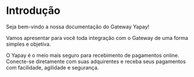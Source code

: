 # Introdução

Seja bem-vindo a nossa documentação do Gateway Yapay!

Vamos apresentar para você toda integração com o Gateway de uma forma simples e objetiva.

O Yapay é o meio mais seguro para recebimento de pagamentos online. Conecte-se diretamente com suas adquirentes e receba seus pagamentos com facilidade, agilidade e segurança.

